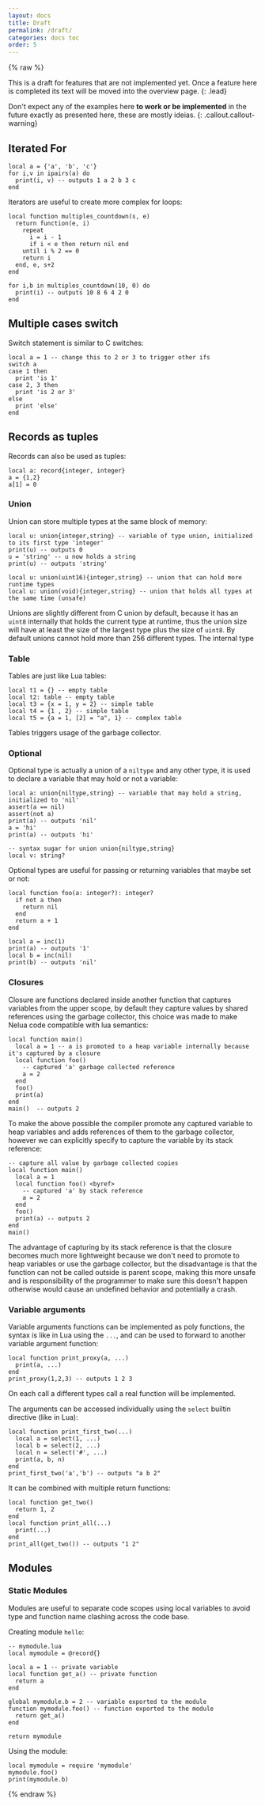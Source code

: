 ```yaml
---
layout: docs
title: Draft
permalink: /draft/
categories: docs toc
order: 5
---
```


{% raw %}

This is a draft for features that are not implemented yet. Once a feature here is completed
its text will be moved into the overview page.
{: .lead}

Don't expect any of the examples
here **to work or be implemented** in the future exactly as presented here,
these are mostly ideias.
{: .callout.callout-warning}

## Iterated For

```nelua
local a = {'a', 'b', 'c'}
for i,v in ipairs(a) do
  print(i, v) -- outputs 1 a 2 b 3 c
end
```

Iterators are useful to create more complex for loops:

```nelua
local function multiples_countdown(s, e)
  return function(e, i)
    repeat
      i = i - 1
      if i < e then return nil end
    until i % 2 == 0
    return i
  end, e, s+2
end

for i,b in multiples_countdown(10, 0) do
  print(i) -- outputs 10 8 6 4 2 0
end
```

## Multiple cases switch

Switch statement is similar to C switches:

```nelua
local a = 1 -- change this to 2 or 3 to trigger other ifs
switch a
case 1 then
  print 'is 1'
case 2, 3 then
  print 'is 2 or 3'
else
  print 'else'
end
```

## Records as tuples

Records can also be used as tuples:

```nelua
local a: record{integer, integer}
a = {1,2}
a[1] = 0
```

### Union

Union can store multiple types at the same block of memory:

```nelua
local u: union{integer,string} -- variable of type union, initialized to its first type 'integer'
print(u) -- outputs 0
u = 'string' -- u now holds a string
print(u) -- outputs 'string'

local u: union(uint16){integer,string} -- union that can hold more runtime types
local u: union(void){integer,string} -- union that holds all types at the same time (unsafe)
```

Unions are slightly different from C union by default, because it has an `uint8` internally that holds the current type at runtime, thus the union size will have at least the
size of the largest type plus the size of `uint8`. By default unions cannot hold more than 256 different types. The internal type

### Table

Tables are just like Lua tables:

```nelua
local t1 = {} -- empty table
local t2: table -- empty table
local t3 = {x = 1, y = 2} -- simple table
local t4 = {1 , 2} -- simple table
local t5 = {a = 1, [2] = "a", 1} -- complex table
```

Tables triggers usage of the garbage collector.

### Optional

Optional type is actually a union of a `niltype` and any other type, it
is used to declare a variable that may hold or not a variable:

```nelua
local a: union{niltype,string} -- variable that may hold a string, initialized to 'nil'
assert(a == nil)
assert(not a)
print(a) -- outputs 'nil'
a = 'hi'
print(a) -- outputs 'hi'

-- syntax sugar for union union{niltype,string}
local v: string?
```

Optional types are useful for passing or returning variables that maybe set or not:

```nelua
local function foo(a: integer?): integer?
  if not a then
    return nil
  end
  return a + 1
end

local a = inc(1)
print(a) -- outputs '1'
local b = inc(nil)
print(b) -- outputs 'nil'
```

### Closures

Closure are functions declared inside another function
that captures variables from the upper scope, by default they
capture values by shared references using the garbage collector,
this choice was made to make Nelua code compatible with lua semantics:

```nelua
local function main()
  local a = 1 -- a is promoted to a heap variable internally because it's captured by a closure
  local function foo()
    -- captured 'a' garbage collected reference
    a = 2
  end
  foo()
  print(a)
end
main()  -- outputs 2
```

To make the above possible the compiler promote any captured variable to heap variables and
adds references of them to the garbage collector, however we can explicitly specify to capture the variable by its stack reference:

```nelua
-- capture all value by garbage collected copies
local function main()
  local a = 1
  local function foo() <byref>
    -- captured 'a' by stack reference
    a = 2
  end
  foo()
  print(a) -- outputs 2
end
main()
```

The advantage of capturing by its stack reference is that the closure becomes much more lightweight
because we don't need to promote to heap variables or use the garbage collector, but the disadvantage is that the function can not be called outside is parent scope, making this more unsafe and is responsibility of the programmer to make sure this doesn't happen otherwise would cause an undefined behavior and potentially a crash.


### Variable arguments

Variable arguments functions can be implemented as poly functions, the syntax is like in Lua
using the `...`, and can be used to forward to another variable argument function:

```nelua
local function print_proxy(a, ...)
  print(a, ...)
end
print_proxy(1,2,3) -- outputs 1 2 3
```

On each call a different types call a real function will be implemented.

The arguments can be accessed individually using the `select` builtin directive (like in Lua):

```nelua
local function print_first_two(...)
  local a = select(1, ...)
  local b = select(2, ...)
  local n = select('#', ...)
  print(a, b, n)
end
print_first_two('a','b') -- outputs "a b 2"
```

It can be combined with multiple return functions:

```nelua
local function get_two()
  return 1, 2
end
local function print_all(...)
  print(...)
end
print_all(get_two()) -- outputs "1 2"
```

## Modules

### Static Modules

Modules are useful to separate code scopes using local variables to avoid
type and function name clashing across the code base.

Creating module `hello`:
```nelua
-- mymodule.lua
local mymodule = @record{}

local a = 1 -- private variable
local function get_a() -- private function
  return a
end

global mymodule.b = 2 -- variable exported to the module
function mymodule.foo() -- function exported to the module
  return get_a()
end

return mymodule
```

Using the module:
```nelua
local mymodule = require 'mymodule'
mymodule.foo()
print(mymodule.b)
```

{% endraw %}
